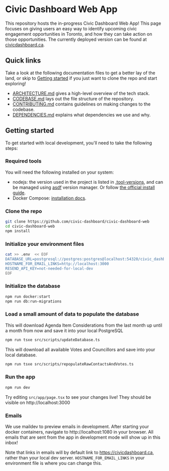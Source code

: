 # Civic Dashboard Web App

This repository hosts the in-progress Civic Dashboard Web App! This page focuses on giving users an easy way to identify upcoming civic engagement opportunities in Toronto, and how they can take action on those opportunities. The currently deployed version can be found at [civicdashboard.ca](https://civicdashboard.ca).

## Quick links

Take a look at the following documentation files to get a better lay of the land, or skip to [Getting started](./README.md#getting-started) if you just want to clone the repo and start exploring!

- [ARCHITECTURE.md](./docs/ARCHITECTURE.md) gives a high-level overview of the tech stack.
- [CODEBASE.md](./docs/CODEBASE.md) lays out the file structure of the repository.
- [CONTRIBUTING.md](./docs/CONTRIBUTING.md) contains guidelines on making changes to the codebase.
- [DEPENDENCIES.md](./docs/DEPENDENCIES.md) explains what dependencies we use and why.

## Getting started

To get started with local development, you'll need to take the following steps:

### Required tools

You will need the following installed on your system:

- nodejs: the version used in the project is listed in [.tool-versions](./.tool-versions), and can be managed using [asdf](https://asdf-vm.com/) version manager. Or follow [the official install guide](https://nodejs.org/en/download).
- Docker Compose: [installation docs](https://docs.docker.com/compose/install/).

### Clone the repo

```sh
git clone https://github.com/civic-dashboard/civic-dashboard-web
cd civic-dashboard-web
npm install
```

### Initialize your environment files

```sh
cat >> .env  << EOF
DATABASE_URL=postgresql://postgres:postgres@localhost:54320/civic_dashboard
HOSTNAME_FOR_EMAIL_LINKS=http://localhost:3000
RESEND_API_KEY=not-needed-for-local-dev
EOF
```

### Initialize the database

```sh
npm run docker:start
npm run db:run-migrations
```

### Load a small amount of data to populate the database

This will download Agenda Item Considerations from the last month up until a month from now and save it into your local PostgreSQL

```sh
npm run tsxe src/scripts/updateDatabase.ts
```

This will download all available Votes and Councillors and save into your local database.

```sh
npm run tsxe src/scripts/repopulateRawContactsAndVotes.ts
```

### Run the app

```sh
npm run dev
```

Try editing `src/app/page.tsx` to see your changes live! They should be visible on http://localhost:3000

### Emails

We use maildev to preview emails in development. After starting your docker containers, navigate to http://localhost:1080 in your browser. All emails that are sent from the app in development mode will show up in this inbox!

Note that links in emails will by default link to https://civicdashboard.ca, rather than your local dev server. `HOSTNAME_FOR_EMAIL_LINKS`  in your environment file is where you can change this.
